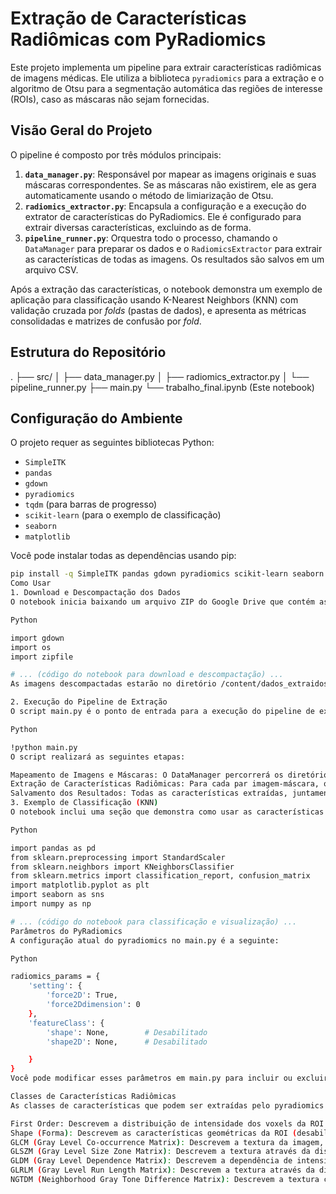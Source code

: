 # Extração de Características Radiômicas com PyRadiomics

Este projeto implementa um pipeline para extrair características radiômicas de imagens médicas. Ele utiliza a biblioteca `pyradiomics` para a extração e o algoritmo de Otsu para a segmentação automática das regiões de interesse (ROIs), caso as máscaras não sejam fornecidas.

## Visão Geral do Projeto

O pipeline é composto por três módulos principais:

1.  **`data_manager.py`**: Responsável por mapear as imagens originais e suas máscaras correspondentes. Se as máscaras não existirem, ele as gera automaticamente usando o método de limiarização de Otsu.
2.  **`radiomics_extractor.py`**: Encapsula a configuração e a execução do extrator de características do PyRadiomics. Ele é configurado para extrair diversas características, excluindo as de forma.
3.  **`pipeline_runner.py`**: Orquestra todo o processo, chamando o `DataManager` para preparar os dados e o `RadiomicsExtractor` para extrair as características de todas as imagens. Os resultados são salvos em um arquivo CSV.

Após a extração das características, o notebook demonstra um exemplo de aplicação para classificação usando K-Nearest Neighbors (KNN) com validação cruzada por *folds* (pastas de dados), e apresenta as métricas consolidadas e matrizes de confusão por *fold*.

## Estrutura do Repositório

.
├── src/
│   ├── data_manager.py
│   ├── radiomics_extractor.py
│   └── pipeline_runner.py
├── main.py
└── trabalho_final.ipynb (Este notebook)


## Configuração do Ambiente

O projeto requer as seguintes bibliotecas Python:

* `SimpleITK`
* `pandas`
* `gdown`
* `pyradiomics`
* `tqdm` (para barras de progresso)
* `scikit-learn` (para o exemplo de classificação)
* `seaborn`
* `matplotlib`

Você pode instalar todas as dependências usando pip:

```bash
pip install -q SimpleITK pandas gdown pyradiomics scikit-learn seaborn matplotlib tqdm
Como Usar
1. Download e Descompactação dos Dados
O notebook inicia baixando um arquivo ZIP do Google Drive que contém as imagens médicas organizadas em folds.

Python

import gdown
import os
import zipfile

# ... (código do notebook para download e descompactação) ...
As imagens descompactadas estarão no diretório /content/dados_extraidos/. Máscaras Otsu geradas serão salvas em /content/masks_otsu_generated/.

2. Execução do Pipeline de Extração
O script main.py é o ponto de entrada para a execução do pipeline de extração de características.

Python

!python main.py
O script realizará as seguintes etapas:

Mapeamento de Imagens e Máscaras: O DataManager percorrerá os diretórios (fold1, fold2, etc.) em BASE_DATA_DIR (/content/dados_extraidos/), identificará as imagens (.dcm, .nii, .nii.gz, .mha) e, se necessário, gerará máscaras Otsu para elas no diretório MASKS_OTSU_DIR (/content/masks_otsu_generated/).
Extração de Características Radiômicas: Para cada par imagem-máscara, o RadiomicsExtractor utilizará a configuração definida (radiomics_params) para calcular um conjunto de características radiômicas. Atualmente, as características de forma (shape e shape2D) estão desabilitadas na configuração.
Salvamento dos Resultados: Todas as características extraídas, juntamente com o patient_id, class_label, fold e original_filename, serão consolidadas em um DataFrame do pandas e salvas em um arquivo CSV (/content/radiomic_database.csv).
3. Exemplo de Classificação (KNN)
O notebook inclui uma seção que demonstra como usar as características extraídas para um problema de classificação multiclasse usando KNN, com validação cruzada por folds. Ele calcula métricas como precisão, recall, F1-score e especificidade para cada classe e apresenta as médias consolidadas, além de visualizar as matrizes de confusão para cada fold.

Python

import pandas as pd
from sklearn.preprocessing import StandardScaler
from sklearn.neighbors import KNeighborsClassifier
from sklearn.metrics import classification_report, confusion_matrix
import matplotlib.pyplot as plt
import seaborn as sns
import numpy as np

# ... (código do notebook para classificação e visualização) ...
Parâmetros do PyRadiomics
A configuração atual do pyradiomics no main.py é a seguinte:

Python

radiomics_params = {
    'setting': {
        'force2D': True,
        'force2Ddimension': 0
    },
    'featureClass': {
        'shape': None,        # Desabilitado
        'shape2D': None,      # Desabilitado

    }
}
Você pode modificar esses parâmetros em main.py para incluir ou excluir diferentes classes de características, aplicar filtros de imagem, ou ajustar outras configurações do pyradiomics conforme necessário. Consulte a documentação do PyRadiomics para mais detalhes sobre as opções de configuração.

Classes de Características Radiômicas
As classes de características que podem ser extraídas pelo pyradiomics incluem:

First Order: Descrevem a distribuição de intensidade dos voxels da ROI (e.g., média, desvio padrão, skewness).
Shape (Forma): Descrevem as características geométricas da ROI (desabilitadas neste projeto).
GLCM (Gray Level Co-occurrence Matrix): Descrevem a textura da imagem, examinando a relação espacial entre pares de voxels.
GLSZM (Gray Level Size Zone Matrix): Descrevem a textura através da distribuição de zonas de voxels com a mesma intensidade.
GLDM (Gray Level Dependence Matrix): Descrevem a dependência de intensidade de um voxel em relação aos seus vizinhos.
GLRLM (Gray Level Run Length Matrix): Descrevem a textura através da distribuição de "corridas" de voxels com a mesma intensidade.
NGTDM (Neighborhood Gray Tone Difference Matrix): Descrevem a textura com base nas diferenças de intensidade entre um voxel e seus vizinhos
